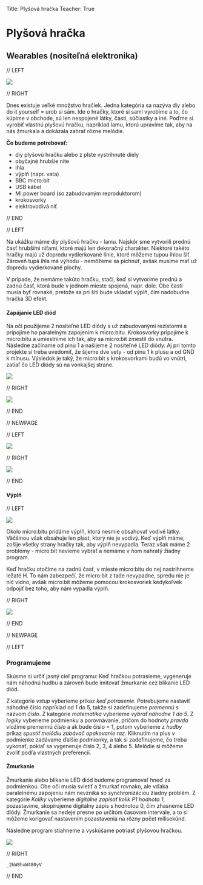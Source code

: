 Title:   	Plyšová hračka
Teacher:	True

# Plyšová hračka
## 	Wearables (nositeľná elektronika)

// LEFT

![](images/01_uvod.jpg)

// RIGHT

Dnes existuje veľké množstvo hračiek. Jedna kategória sa nazýva diy alebo do it yourself = urob si sám. Ide o hračky, ktoré si sami vyrobíme a to, čo kúpime v obchode, sú len nespojené látky, časti, súčiastky a iné. Poďme si vyrobiť vlastnú plyšovú hračku, napríklad lamu, ktorú upravíme tak, aby na nás žmurkala a dokázala zahrať rôzne melódie.

**Čo budeme potrebovať:**

*   diy plyšovú hračku alebo z plste vystrihnuté diely
*   obyčajné hrubšie nite
*   ihla
*   výplň (napr. vata)
*   BBC micro:bit
*   USB kábel
*   MI:power board (so zabudovaným reproduktorom)
*   krokosvorky
*   elektrovodivá niť

// END

// LEFT

Na ukážku máme diy plyšovú hračku - lamu. Najskôr sme vytvorili prednú časť hrubšími niťami, ktoré majú len dekoračný charakter. Niektoré takéto hračky majú už dopredu vydierkované línie, ktoré môžeme tupou ihlou šiť. Zároveň tupá ihla má výhodu - nemôžeme sa pichnúť, avšak musíme mať už dopredu vydierkované plochy.

V prípade, že nemáme takúto hračku, stačí, keď si vytvoríme prednú a zadnú časť, ktorá bude v jednom mieste spojená, napr. dole. Obe časti musia byť rovnaké, pretože sa pri šití bude vkladať výplň, čím nadobudne hračka 3D efekt.

#### Zapájanie LED diód

Na oči použijeme 2 nositeľné LED diódy s už zabudovanými rezistormi a pripojíme ho paralelným zapojením k micro:bitu. Krokosvorky pripojíme k micro:bitu a umiestnime ich tak, aby sa micro:bit zmestil do vnútra. Následne začíname od pinu 1 a našijeme 2 nositeľné LED diódy. Aj pri tomto projekte si treba uvedomiť, že šijeme dve vety - od pinu 1 k plusu a od GND k mínusu. Výsledok je taký, že micro:bit s krokosvorkami budú vo vnútri, zatiaľ čo LED diódy sú na vonkajšej strane.

![](images/04_vonka.jpg)

// RIGHT

![](images/02_predok.jpg)

// END

// NEWPAGE

// LEFT

![](images/03_vnutro.jpg)

// RIGHT

![](images/05_vypln.jpg)

// END

#### Výplň

// LEFT

![](images/06_H.jpg)

Okolo micro:bitu pridáme výplň, ktorá nesmie obsahovať vodivé látky. Väčšinou však obsahuje len plast, ktorý nie je vodivý. Keď výplň máme, zošije všetky strany hračky tak, aby výplň nevypadla. Teraz však máme 2 problémy - micro:bit nevieme vybrať a nemáme v ňom nahratý žiadny program.

Keď hračku otočíme na zadnú časť, v mieste micro:bitu do nej nastrihneme ležaté H. To nám zabezpečí, že micro:bit z tade nevypadne, spredu nie je nič vidno, avšak micro:bit môžeme pomocou krokosvoriek kedykoľvek odpojiť bez toho, aby nám vypadla výplň.

// RIGHT

![](images/07_final.jpg)

// END

// NEWPAGE

// LEFT

### Programujeme

Skúsme si určiť jasný cieľ programu: Keď hračkou potrasieme, vygeneruje nám náhodnú hudbu a zároveň bude imitovať žmurkanie cez blikanie LED diód.

Z kategórie _vstup_ vyberieme príkaz _keď potrasenie_. Potrebujeme nastaviť náhodné číslo napríklad od 1 do 5, takže si zadefinujeme _premennú_ s názvom _číslo_. Z kategórie _matematika_ vyberieme _vybrať náhodne 1 do 5_. Z _logiky_ vyberieme podmienku a porovnávanie, pričom do hodnoty _pravda_ vložíme premennú _číslo_ a ak bude číslo = 1, potom vyberieme z _hudby_ príkaz _spustiť melódiu zabávač opakovanie raz_. Kliknutím na plus v podmienke zadávame ďalšie podmienky, a tak si zadefinujeme, čo treba vykonať, pokiaľ sa vygeneruje číslo 2, 3, 4 alebo 5. Melódie si môžeme zvoliť podľa vlastných preferencií.

#### Žmurkanie

Žmurkanie alebo blikanie LED diód budeme programovať hneď za podmienkou. Obe oči musia svietiť a žmurkať rovnako, ale vďaka paralelnému zapojeniu nám nevzniká so synchronizáciou žiadny problém. Z kategórie _Kolíky_ vyberieme _digitálne zapísať kolik P1 hodnota 1_, pozastavíme, skopírujeme digitálny zápis s hodnotou 0, čím zhasneme LED diódy. Žmurkanie sa nedeje presne po určitom časovom intervale, a to si môžeme korigovať nastavením pozastavenia na rôzny počet milisekúnd. 

Následne program stiahneme a vyskúšame potriasť plyšovou hračkou. 

![](images/video.gif)

// RIGHT

```makecode
_2kW8hxW480yV
```

// END